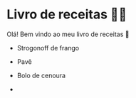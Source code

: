 # Livro de receitas :woman_cook:

Olá! Bem vindo ao meu livro de receitas :wave:

- Strogonoff de frango

- Pavê 
- Bolo de cenoura
- 